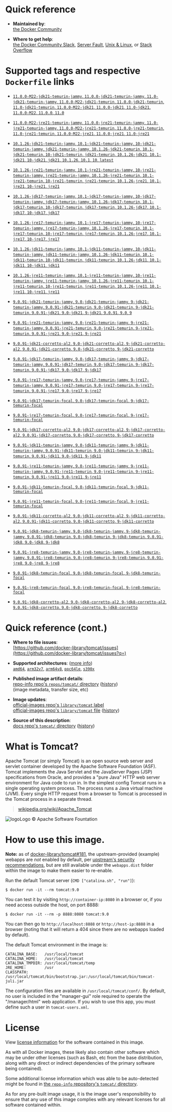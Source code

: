 <!--

********************************************************************************

WARNING:

    DO NOT EDIT "tomcat/README.md"

    IT IS AUTO-GENERATED

    (from the other files in "tomcat/" combined with a set of templates)

********************************************************************************

-->

# Quick reference

-	**Maintained by**:  
	[the Docker Community](https://github.com/docker-library/tomcat)

-	**Where to get help**:  
	[the Docker Community Slack](https://dockr.ly/comm-slack), [Server Fault](https://serverfault.com/help/on-topic), [Unix & Linux](https://unix.stackexchange.com/help/on-topic), or [Stack Overflow](https://stackoverflow.com/help/on-topic)

# Supported tags and respective `Dockerfile` links

-	[`11.0.0-M22-jdk21-temurin-jammy`, `11.0.0-jdk21-temurin-jammy`, `11.0-jdk21-temurin-jammy`, `11.0.0-M22-jdk21-temurin`, `11.0.0-jdk21-temurin`, `11.0-jdk21-temurin`, `11.0.0-M22-jdk21`, `11.0.0-jdk21`, `11.0-jdk21`, `11.0.0-M22`, `11.0.0`, `11.0`](https://github.com/docker-library/tomcat/blob/f310ad695a638b361001f95f7a35f0cc43db6e35/11.0/jdk21/temurin-jammy/Dockerfile)

-	[`11.0.0-M22-jre21-temurin-jammy`, `11.0.0-jre21-temurin-jammy`, `11.0-jre21-temurin-jammy`, `11.0.0-M22-jre21-temurin`, `11.0.0-jre21-temurin`, `11.0-jre21-temurin`, `11.0.0-M22-jre21`, `11.0.0-jre21`, `11.0-jre21`](https://github.com/docker-library/tomcat/blob/f310ad695a638b361001f95f7a35f0cc43db6e35/11.0/jre21/temurin-jammy/Dockerfile)

-	[`10.1.26-jdk21-temurin-jammy`, `10.1-jdk21-temurin-jammy`, `10-jdk21-temurin-jammy`, `jdk21-temurin-jammy`, `10.1.26-jdk21-temurin`, `10.1-jdk21-temurin`, `10-jdk21-temurin`, `jdk21-temurin`, `10.1.26-jdk21`, `10.1-jdk21`, `10-jdk21`, `jdk21`, `10.1.26`, `10.1`, `10`, `latest`](https://github.com/docker-library/tomcat/blob/a4b26353acf854ee3f0a656eec8297c9ffc632a0/10.1/jdk21/temurin-jammy/Dockerfile)

-	[`10.1.26-jre21-temurin-jammy`, `10.1-jre21-temurin-jammy`, `10-jre21-temurin-jammy`, `jre21-temurin-jammy`, `10.1.26-jre21-temurin`, `10.1-jre21-temurin`, `10-jre21-temurin`, `jre21-temurin`, `10.1.26-jre21`, `10.1-jre21`, `10-jre21`, `jre21`](https://github.com/docker-library/tomcat/blob/a4b26353acf854ee3f0a656eec8297c9ffc632a0/10.1/jre21/temurin-jammy/Dockerfile)

-	[`10.1.26-jdk17-temurin-jammy`, `10.1-jdk17-temurin-jammy`, `10-jdk17-temurin-jammy`, `jdk17-temurin-jammy`, `10.1.26-jdk17-temurin`, `10.1-jdk17-temurin`, `10-jdk17-temurin`, `jdk17-temurin`, `10.1.26-jdk17`, `10.1-jdk17`, `10-jdk17`, `jdk17`](https://github.com/docker-library/tomcat/blob/a4b26353acf854ee3f0a656eec8297c9ffc632a0/10.1/jdk17/temurin-jammy/Dockerfile)

-	[`10.1.26-jre17-temurin-jammy`, `10.1-jre17-temurin-jammy`, `10-jre17-temurin-jammy`, `jre17-temurin-jammy`, `10.1.26-jre17-temurin`, `10.1-jre17-temurin`, `10-jre17-temurin`, `jre17-temurin`, `10.1.26-jre17`, `10.1-jre17`, `10-jre17`, `jre17`](https://github.com/docker-library/tomcat/blob/a4b26353acf854ee3f0a656eec8297c9ffc632a0/10.1/jre17/temurin-jammy/Dockerfile)

-	[`10.1.26-jdk11-temurin-jammy`, `10.1-jdk11-temurin-jammy`, `10-jdk11-temurin-jammy`, `jdk11-temurin-jammy`, `10.1.26-jdk11-temurin`, `10.1-jdk11-temurin`, `10-jdk11-temurin`, `jdk11-temurin`, `10.1.26-jdk11`, `10.1-jdk11`, `10-jdk11`, `jdk11`](https://github.com/docker-library/tomcat/blob/a4b26353acf854ee3f0a656eec8297c9ffc632a0/10.1/jdk11/temurin-jammy/Dockerfile)

-	[`10.1.26-jre11-temurin-jammy`, `10.1-jre11-temurin-jammy`, `10-jre11-temurin-jammy`, `jre11-temurin-jammy`, `10.1.26-jre11-temurin`, `10.1-jre11-temurin`, `10-jre11-temurin`, `jre11-temurin`, `10.1.26-jre11`, `10.1-jre11`, `10-jre11`, `jre11`](https://github.com/docker-library/tomcat/blob/a4b26353acf854ee3f0a656eec8297c9ffc632a0/10.1/jre11/temurin-jammy/Dockerfile)

-	[`9.0.91-jdk21-temurin-jammy`, `9.0-jdk21-temurin-jammy`, `9-jdk21-temurin-jammy`, `9.0.91-jdk21-temurin`, `9.0-jdk21-temurin`, `9-jdk21-temurin`, `9.0.91-jdk21`, `9.0-jdk21`, `9-jdk21`, `9.0.91`, `9.0`, `9`](https://github.com/docker-library/tomcat/blob/a280a462a08befda350fb6729b8dd6ebaf9ced85/9.0/jdk21/temurin-jammy/Dockerfile)

-	[`9.0.91-jre21-temurin-jammy`, `9.0-jre21-temurin-jammy`, `9-jre21-temurin-jammy`, `9.0.91-jre21-temurin`, `9.0-jre21-temurin`, `9-jre21-temurin`, `9.0.91-jre21`, `9.0-jre21`, `9-jre21`](https://github.com/docker-library/tomcat/blob/a280a462a08befda350fb6729b8dd6ebaf9ced85/9.0/jre21/temurin-jammy/Dockerfile)

-	[`9.0.91-jdk21-corretto-al2`, `9.0-jdk21-corretto-al2`, `9-jdk21-corretto-al2`, `9.0.91-jdk21-corretto`, `9.0-jdk21-corretto`, `9-jdk21-corretto`](https://github.com/docker-library/tomcat/blob/a280a462a08befda350fb6729b8dd6ebaf9ced85/9.0/jdk21/corretto-al2/Dockerfile)

-	[`9.0.91-jdk17-temurin-jammy`, `9.0-jdk17-temurin-jammy`, `9-jdk17-temurin-jammy`, `9.0.91-jdk17-temurin`, `9.0-jdk17-temurin`, `9-jdk17-temurin`, `9.0.91-jdk17`, `9.0-jdk17`, `9-jdk17`](https://github.com/docker-library/tomcat/blob/a280a462a08befda350fb6729b8dd6ebaf9ced85/9.0/jdk17/temurin-jammy/Dockerfile)

-	[`9.0.91-jre17-temurin-jammy`, `9.0-jre17-temurin-jammy`, `9-jre17-temurin-jammy`, `9.0.91-jre17-temurin`, `9.0-jre17-temurin`, `9-jre17-temurin`, `9.0.91-jre17`, `9.0-jre17`, `9-jre17`](https://github.com/docker-library/tomcat/blob/a280a462a08befda350fb6729b8dd6ebaf9ced85/9.0/jre17/temurin-jammy/Dockerfile)

-	[`9.0.91-jdk17-temurin-focal`, `9.0-jdk17-temurin-focal`, `9-jdk17-temurin-focal`](https://github.com/docker-library/tomcat/blob/a280a462a08befda350fb6729b8dd6ebaf9ced85/9.0/jdk17/temurin-focal/Dockerfile)

-	[`9.0.91-jre17-temurin-focal`, `9.0-jre17-temurin-focal`, `9-jre17-temurin-focal`](https://github.com/docker-library/tomcat/blob/a280a462a08befda350fb6729b8dd6ebaf9ced85/9.0/jre17/temurin-focal/Dockerfile)

-	[`9.0.91-jdk17-corretto-al2`, `9.0-jdk17-corretto-al2`, `9-jdk17-corretto-al2`, `9.0.91-jdk17-corretto`, `9.0-jdk17-corretto`, `9-jdk17-corretto`](https://github.com/docker-library/tomcat/blob/a280a462a08befda350fb6729b8dd6ebaf9ced85/9.0/jdk17/corretto-al2/Dockerfile)

-	[`9.0.91-jdk11-temurin-jammy`, `9.0-jdk11-temurin-jammy`, `9-jdk11-temurin-jammy`, `9.0.91-jdk11-temurin`, `9.0-jdk11-temurin`, `9-jdk11-temurin`, `9.0.91-jdk11`, `9.0-jdk11`, `9-jdk11`](https://github.com/docker-library/tomcat/blob/a280a462a08befda350fb6729b8dd6ebaf9ced85/9.0/jdk11/temurin-jammy/Dockerfile)

-	[`9.0.91-jre11-temurin-jammy`, `9.0-jre11-temurin-jammy`, `9-jre11-temurin-jammy`, `9.0.91-jre11-temurin`, `9.0-jre11-temurin`, `9-jre11-temurin`, `9.0.91-jre11`, `9.0-jre11`, `9-jre11`](https://github.com/docker-library/tomcat/blob/a280a462a08befda350fb6729b8dd6ebaf9ced85/9.0/jre11/temurin-jammy/Dockerfile)

-	[`9.0.91-jdk11-temurin-focal`, `9.0-jdk11-temurin-focal`, `9-jdk11-temurin-focal`](https://github.com/docker-library/tomcat/blob/a280a462a08befda350fb6729b8dd6ebaf9ced85/9.0/jdk11/temurin-focal/Dockerfile)

-	[`9.0.91-jre11-temurin-focal`, `9.0-jre11-temurin-focal`, `9-jre11-temurin-focal`](https://github.com/docker-library/tomcat/blob/a280a462a08befda350fb6729b8dd6ebaf9ced85/9.0/jre11/temurin-focal/Dockerfile)

-	[`9.0.91-jdk11-corretto-al2`, `9.0-jdk11-corretto-al2`, `9-jdk11-corretto-al2`, `9.0.91-jdk11-corretto`, `9.0-jdk11-corretto`, `9-jdk11-corretto`](https://github.com/docker-library/tomcat/blob/a280a462a08befda350fb6729b8dd6ebaf9ced85/9.0/jdk11/corretto-al2/Dockerfile)

-	[`9.0.91-jdk8-temurin-jammy`, `9.0-jdk8-temurin-jammy`, `9-jdk8-temurin-jammy`, `9.0.91-jdk8-temurin`, `9.0-jdk8-temurin`, `9-jdk8-temurin`, `9.0.91-jdk8`, `9.0-jdk8`, `9-jdk8`](https://github.com/docker-library/tomcat/blob/a280a462a08befda350fb6729b8dd6ebaf9ced85/9.0/jdk8/temurin-jammy/Dockerfile)

-	[`9.0.91-jre8-temurin-jammy`, `9.0-jre8-temurin-jammy`, `9-jre8-temurin-jammy`, `9.0.91-jre8-temurin`, `9.0-jre8-temurin`, `9-jre8-temurin`, `9.0.91-jre8`, `9.0-jre8`, `9-jre8`](https://github.com/docker-library/tomcat/blob/a280a462a08befda350fb6729b8dd6ebaf9ced85/9.0/jre8/temurin-jammy/Dockerfile)

-	[`9.0.91-jdk8-temurin-focal`, `9.0-jdk8-temurin-focal`, `9-jdk8-temurin-focal`](https://github.com/docker-library/tomcat/blob/a280a462a08befda350fb6729b8dd6ebaf9ced85/9.0/jdk8/temurin-focal/Dockerfile)

-	[`9.0.91-jre8-temurin-focal`, `9.0-jre8-temurin-focal`, `9-jre8-temurin-focal`](https://github.com/docker-library/tomcat/blob/a280a462a08befda350fb6729b8dd6ebaf9ced85/9.0/jre8/temurin-focal/Dockerfile)

-	[`9.0.91-jdk8-corretto-al2`, `9.0-jdk8-corretto-al2`, `9-jdk8-corretto-al2`, `9.0.91-jdk8-corretto`, `9.0-jdk8-corretto`, `9-jdk8-corretto`](https://github.com/docker-library/tomcat/blob/a280a462a08befda350fb6729b8dd6ebaf9ced85/9.0/jdk8/corretto-al2/Dockerfile)

# Quick reference (cont.)

-	**Where to file issues**:  
	[https://github.com/docker-library/tomcat/issues](https://github.com/docker-library/tomcat/issues?q=)

-	**Supported architectures**: ([more info](https://github.com/docker-library/official-images#architectures-other-than-amd64))  
	[`amd64`](https://hub.docker.com/r/amd64/tomcat/), [`arm32v7`](https://hub.docker.com/r/arm32v7/tomcat/), [`arm64v8`](https://hub.docker.com/r/arm64v8/tomcat/), [`ppc64le`](https://hub.docker.com/r/ppc64le/tomcat/), [`s390x`](https://hub.docker.com/r/s390x/tomcat/)

-	**Published image artifact details**:  
	[repo-info repo's `repos/tomcat/` directory](https://github.com/docker-library/repo-info/blob/master/repos/tomcat) ([history](https://github.com/docker-library/repo-info/commits/master/repos/tomcat))  
	(image metadata, transfer size, etc)

-	**Image updates**:  
	[official-images repo's `library/tomcat` label](https://github.com/docker-library/official-images/issues?q=label%3Alibrary%2Ftomcat)  
	[official-images repo's `library/tomcat` file](https://github.com/docker-library/official-images/blob/master/library/tomcat) ([history](https://github.com/docker-library/official-images/commits/master/library/tomcat))

-	**Source of this description**:  
	[docs repo's `tomcat/` directory](https://github.com/docker-library/docs/tree/master/tomcat) ([history](https://github.com/docker-library/docs/commits/master/tomcat))

# What is Tomcat?

Apache Tomcat (or simply Tomcat) is an open source web server and servlet container developed by the Apache Software Foundation (ASF). Tomcat implements the Java Servlet and the JavaServer Pages (JSP) specifications from Oracle, and provides a "pure Java" HTTP web server environment for Java code to run in. In the simplest config Tomcat runs in a single operating system process. The process runs a Java virtual machine (JVM). Every single HTTP request from a browser to Tomcat is processed in the Tomcat process in a separate thread.

> [wikipedia.org/wiki/Apache_Tomcat](https://en.wikipedia.org/wiki/Apache_Tomcat)

![logo](https://raw.githubusercontent.com/docker-library/docs/8e31eb93a02d504d0cfe1da435aa31b377fc627d/tomcat/logo.png)Logo &copy; Apache Software Fountation

# How to use this image.

**Note:** as of [docker-library/tomcat#181](https://github.com/docker-library/tomcat/pull/181), the upstream-provided (example) webapps are *not* enabled by default, per [upstream's security recommendations](https://tomcat.apache.org/tomcat-9.0-doc/security-howto.html#Default_web_applications), but are still available under the `webapps.dist` folder within the image to make them easier to re-enable.

Run the default Tomcat server (`CMD ["catalina.sh", "run"]`):

```console
$ docker run -it --rm tomcat:9.0
```

You can test it by visiting `http://container-ip:8080` in a browser or, if you need access outside the host, on port 8888:

```console
$ docker run -it --rm -p 8888:8080 tomcat:9.0
```

You can then go to `http://localhost:8888` or `http://host-ip:8888` in a browser (noting that it will return a 404 since there are no webapps loaded by default).

The default Tomcat environment in the image is:

	CATALINA_BASE:   /usr/local/tomcat
	CATALINA_HOME:   /usr/local/tomcat
	CATALINA_TMPDIR: /usr/local/tomcat/temp
	JRE_HOME:        /usr
	CLASSPATH:       /usr/local/tomcat/bin/bootstrap.jar:/usr/local/tomcat/bin/tomcat-juli.jar

The configuration files are available in `/usr/local/tomcat/conf/`. By default, no user is included in the "manager-gui" role required to operate the "/manager/html" web application. If you wish to use this app, you must define such a user in `tomcat-users.xml`.

# License

View [license information](https://www.apache.org/licenses/LICENSE-2.0) for the software contained in this image.

As with all Docker images, these likely also contain other software which may be under other licenses (such as Bash, etc from the base distribution, along with any direct or indirect dependencies of the primary software being contained).

Some additional license information which was able to be auto-detected might be found in [the `repo-info` repository's `tomcat/` directory](https://github.com/docker-library/repo-info/tree/master/repos/tomcat).

As for any pre-built image usage, it is the image user's responsibility to ensure that any use of this image complies with any relevant licenses for all software contained within.
